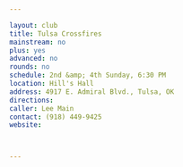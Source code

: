 ```yaml
---

layout: club
title: Tulsa Crossfires
mainstream: no
plus: yes
advanced: no
rounds: no
schedule: 2nd &amp; 4th Sunday, 6:30 PM
location: Hill's Hall
address: 4917 E. Admiral Blvd., Tulsa, OK
directions: 
caller: Lee Main
contact: (918) 449-9425
website: 



---
```


